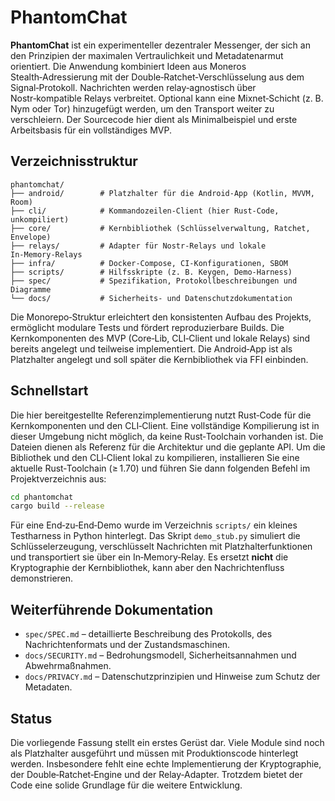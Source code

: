 # PhantomChat

**PhantomChat** ist ein experimenteller dezentraler Messenger, der sich an den
Prinzipien der maximalen Vertraulichkeit und Metadatenarmut orientiert.  Die
Anwendung kombiniert Ideen aus Moneros Stealth‑Adressierung mit der
Double‑Ratchet‑Verschlüsselung aus dem Signal‑Protokoll.  Nachrichten
werden relay‑agnostisch über Nostr‑kompatible Relays verbreitet.  Optional kann
eine Mixnet‑Schicht (z.&nbsp;B. Nym oder Tor) hinzugefügt werden, um den
Transport weiter zu verschleiern.  Der Sourcecode hier dient als
Minimalbeispiel und erste Arbeitsbasis für ein vollständiges MVP.

## Verzeichnisstruktur

```
phantomchat/
├── android/        # Platzhalter für die Android‑App (Kotlin, MVVM, Room)
├── cli/            # Kommandozeilen‑Client (hier Rust‑Code, unkompiliert)
├── core/           # Kernbibliothek (Schlüsselverwaltung, Ratchet, Envelope)
├── relays/         # Adapter für Nostr‑Relays und lokale In‑Memory‑Relays
├── infra/          # Docker‑Compose, CI‑Konfigurationen, SBOM
├── scripts/        # Hilfsskripte (z. B. Keygen, Demo‑Harness)
├── spec/           # Spezifikation, Protokollbeschreibungen und Diagramme
└── docs/           # Sicherheits‑ und Datenschutzdokumentation
```

Die Monorepo‑Struktur erleichtert den konsistenten Aufbau des Projekts,
ermöglicht modulare Tests und fördert reproduzierbare Builds.  Die
Kernkomponenten des MVP (Core‑Lib, CLI‑Client und lokale Relays) sind bereits
angelegt und teilweise implementiert.  Die Android‑App ist als Platzhalter
angelegt und soll später die Kernbibliothek via FFI einbinden.

## Schnellstart

Die hier bereitgestellte Referenzimplementierung nutzt Rust‑Code für die
Kernkomponenten und den CLI‑Client.  Eine vollständige Kompilierung ist in
dieser Umgebung nicht möglich, da keine Rust‑Toolchain vorhanden ist.  Die
Dateien dienen als Referenz für die Architektur und die geplante API.  Um die
Bibliothek und den CLI‑Client lokal zu kompilieren, installieren Sie eine
aktuelle Rust‑Toolchain (≥ 1.70) und führen Sie dann folgenden Befehl im
Projektverzeichnis aus:

```sh
cd phantomchat
cargo build --release
```

Für eine End‑zu‑End‑Demo wurde im Verzeichnis `scripts/` ein kleines
Testharness in Python hinterlegt.  Das Skript `demo_stub.py` simuliert die
Schlüsselerzeugung, verschlüsselt Nachrichten mit Platzhalterfunktionen und
transportiert sie über ein In‑Memory‑Relay.  Es ersetzt **nicht** die
Kryptographie der Kernbibliothek, kann aber den Nachrichtenfluss demonstrieren.

## Weiterführende Dokumentation

* `spec/SPEC.md` – detaillierte Beschreibung des Protokolls, des
  Nachrichtenformats und der Zustandsmaschinen.
* `docs/SECURITY.md` – Bedrohungsmodell, Sicherheitsannahmen und
  Abwehrmaßnahmen.
* `docs/PRIVACY.md` – Datenschutzprinzipien und Hinweise zum Schutz der
  Metadaten.

## Status

Die vorliegende Fassung stellt ein erstes Gerüst dar.  Viele Module sind noch
als Platzhalter ausgeführt und müssen mit Produktionscode hinterlegt werden.
Insbesondere fehlt eine echte Implementierung der Kryptographie, der
Double‑Ratchet‑Engine und der Relay‑Adapter.  Trotzdem bietet der Code eine
solide Grundlage für die weitere Entwicklung.